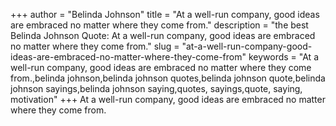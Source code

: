 +++
author = "Belinda Johnson"
title = "At a well-run company, good ideas are embraced no matter where they come from."
description = "the best Belinda Johnson Quote: At a well-run company, good ideas are embraced no matter where they come from."
slug = "at-a-well-run-company-good-ideas-are-embraced-no-matter-where-they-come-from"
keywords = "At a well-run company, good ideas are embraced no matter where they come from.,belinda johnson,belinda johnson quotes,belinda johnson quote,belinda johnson sayings,belinda johnson saying,quotes, sayings,quote, saying, motivation"
+++
At a well-run company, good ideas are embraced no matter where they come from.
